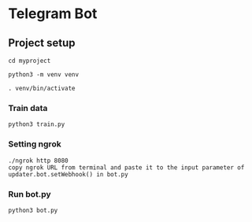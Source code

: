 # Telegram Bot

## Project setup
```
cd myproject

python3 -m venv venv

. venv/bin/activate
```

### Train data
```
python3 train.py
```

### Setting ngrok
```
./ngrok http 8080
copy ngrok URL from terminal and paste it to the input parameter of updater.bot.setWebhook() in bot.py
```

### Run bot.py
```
python3 bot.py
```